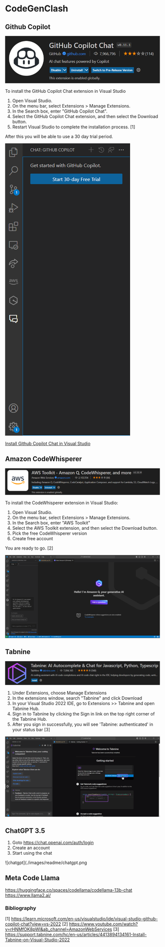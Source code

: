 # CodeGenClash

## Github Copilot
![copilot](./images/readme/copilot.png)

To install the GitHub Copilot Chat extension in Visual Studio
1. Open Visual Studio.
2. On the menu bar, select Extensions > Manage Extensions.
3. In the Search box, enter "GitHub Copilot Chat".
4. Select the GitHub Copilot Chat extension, and then select the Download button.
5. Restart Visual Studio to complete the installation process. [1]

After this you will be able to use a 30 day trial period.

![copilot1](./images/readme/copilot1.png)

[Install Github Copilot Chat in Visual Studio](https://learn.microsoft.com/en-us/visualstudio/ide/visual-studio-github-copilot-chat?view=vs-2022)


## Amazon CodeWhisperer
![whisperer](./images/readme/whisperer.png)

To install the CodeWhisperer extension in Visual Studio:
1. Open Visual Studio.
2. On the menu bar, select Extensions > Manage Extensions.
3. In the Search box, enter "AWS Toolkit"
4. Select the AWS Toolkit extension, and then select the Download button.
5. Pick the free CodeWhisperer version
5. Create free account

You are ready to go. [2]

![whisperer4](./images/readme/whisperer4.png)

## Tabnine
![tabnine](./images/readme/tabnine.png)

1. Under Extensions, choose Manage Extensions
2. In the extensions window, search "Tabnine" and click Download
3. In your Visual Studio 2022 IDE, go to Extensions >> Tabnine and open Tabnine Hub.
4. Sign in to Tabnine by clicking the Sign in link on the top right corner of the Tabnine Hub.
5. After you sign in successfully, you will see 'Tabnine: authenticated' in your status bar [3]

![tabnine1](./images/readme/tabnine1.png)

## ChatGPT 3.5
1. Goto https://chat.openai.com/auth/login
2. Create an account
3. Start using the chat

![chatgpt](./images/readme/chatgpt.png

## Meta Code Llama
https://huggingface.co/spaces/codellama/codellama-13b-chat
https://www.llama2.ai/

### Bibliography
[1] https://learn.microsoft.com/en-us/visualstudio/ide/visual-studio-github-copilot-chat?view=vs-2022
[2] https://www.youtube.com/watch?v=rHNMfOK8pWI&ab_channel=AmazonWebServices
[3] https://support.tabnine.com/hc/en-us/articles/4413894134161-Install-Tabnine-on-Visual-Studio-2022